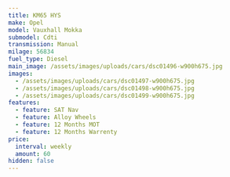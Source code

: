```yaml
---
title: KM65 HYS
make: Opel
model: Vauxhall Mokka
submodel: Cdti
transmission: Manual
milage: 56834
fuel_type: Diesel
main_image: /assets/images/uploads/cars/dsc01496-w900h675.jpg
images:
  - /assets/images/uploads/cars/dsc01497-w900h675.jpg
  - /assets/images/uploads/cars/dsc01498-w900h675.jpg
  - /assets/images/uploads/cars/dsc01499-w900h675.jpg
features:
  - feature: SAT Nav
  - feature: Alloy Wheels
  - feature: 12 Months MOT
  - feature: 12 Months Warrenty
price:
  interval: weekly
  amount: 60
hidden: false
---
```

